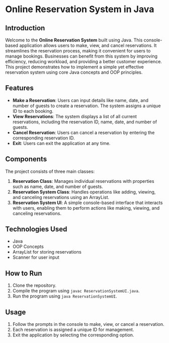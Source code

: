 # Online Reservation System in Java

## Introduction
Welcome to the **Online Reservation System** built using Java. This console-based application allows users to make, view, and cancel reservations. It streamlines the reservation process, making it convenient for users to manage bookings. Businesses can benefit from this system by improving efficiency, reducing workload, and providing a better customer experience. This project demonstrates how to implement a simple yet effective reservation system using core Java concepts and OOP principles.

## Features
- **Make a Reservation**: Users can input details like name, date, and number of guests to create a reservation. The system assigns a unique ID to each booking.
- **View Reservations**: The system displays a list of all current reservations, including the reservation ID, name, date, and number of guests.
- **Cancel Reservation**: Users can cancel a reservation by entering the corresponding reservation ID.
- **Exit**: Users can exit the application at any time.

## Components
The project consists of three main classes:
1. **Reservation Class**: Manages individual reservations with properties such as name, date, and number of guests.
2. **Reservation System Class**: Handles operations like adding, viewing, and canceling reservations using an ArrayList.
3. **Reservation System UI**: A simple console-based interface that interacts with users, enabling them to perform actions like making, viewing, and canceling reservations.

## Technologies Used
- Java
- OOP Concepts
- ArrayList for storing reservations
- Scanner for user input

## How to Run
1. Clone the repository.
2. Compile the program using `javac ReservationSystemUI.java`.
3. Run the program using `java ReservationSystemUI`.

## Usage
1. Follow the prompts in the console to make, view, or cancel a reservation.
2. Each reservation is assigned a unique ID for management.
3. Exit the application by selecting the corresponding option.

